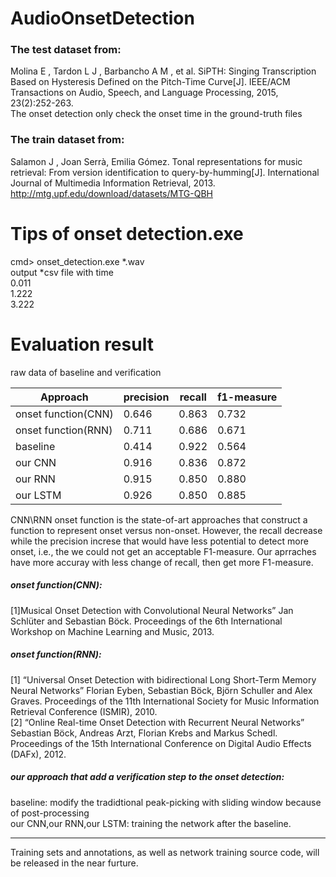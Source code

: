 # AudioOnsetDetection

### The test dataset from:
Molina E , Tardon L J , Barbancho A M , et al. SiPTH: Singing Transcription Based on Hysteresis Defined on the Pitch-Time Curve[J]. IEEE/ACM Transactions on Audio, Speech, and Language Processing, 2015, 23(2):252-263.  
The onset detection only check the onset time in the ground-truth files  
### The train dataset from:
Salamon J , Joan Serrà, Emilia Gómez. Tonal representations for music retrieval: From version identification to query-by-humming[J]. International Journal of Multimedia Information Retrieval, 2013.  
http://mtg.upf.edu/download/datasets/MTG-QBH

# Tips of onset detection.exe
cmd> onset_detection.exe *.wav  
output *csv file with time  
0.011  
1.222  
3.222


# Evaluation result
raw data of baseline and verification
                                          

Approach |precision |recall |f1-measure| 
|----| --- | --- | --- |
onset function(CNN) |0.646     |0.863  |0.732     |  
onset function(RNN) |0.711|0.686|0.671|
baseline            |0.414|0.922|0.564|
our CNN             |0.916|0.836|0.872|
our RNN             |0.915|0.850|0.880|
our LSTM            |0.926|0.850|0.885|

                    
CNN\RNN onset function is the state-of-art approaches that construct a function to represent onset versus non-onset. However, the recall decrease while the precision increse that would have less potential to detect more onset, i.e., the we could not get an acceptable F1-measure. Our aprraches have more accuray with less change of recall, then get more F1-measure.


##### onset function(CNN):  
[1]Musical Onset Detection with Convolutional Neural Networks” Jan Schlüter and Sebastian Böck. Proceedings of the 6th International Workshop on Machine Learning and Music, 2013.
##### onset function(RNN):  
[1]	“Universal Onset Detection with bidirectional Long Short-Term Memory Neural Networks” Florian Eyben, Sebastian Böck, Björn Schuller and Alex Graves. Proceedings of the 11th International Society for Music Information Retrieval Conference (ISMIR), 2010.  
[2]	“Online Real-time Onset Detection with Recurrent Neural Networks” Sebastian Böck, Andreas Arzt, Florian Krebs and Markus Schedl. Proceedings of the 15th International Conference on Digital Audio Effects (DAFx), 2012.  
##### our approach that add a verification step to the onset detection:  
baseline: modify the tradidtional peak-picking with sliding window because of post-processing  
our CNN,our RNN,our LSTM: training the network after the baseline. 

---------------------------------------------------------------------
Training sets and annotations, as well as network training source code, will be released in the near furture.
